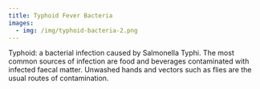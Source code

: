 ```yaml
---
title: Typhoid Fever Bacteria
images:
  - img: /img/typhoid-bacteria-2.png
---
```

Typhoid: a bacterial infection caused by Salmonella Typhi. The most common sources of infection are food and beverages contaminated with infected faecal matter. Unwashed hands and vectors such as flies are the usual routes of contamination.